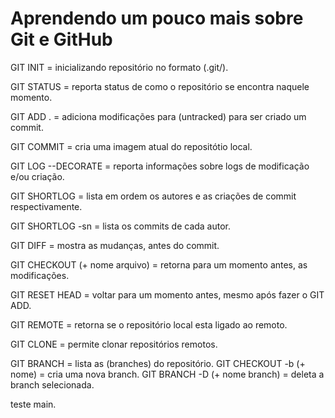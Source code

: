 # Aprendendo um pouco mais sobre Git e GitHub

GIT INIT = inicializando repositório no formato (.git/).

GIT STATUS = reporta status de como o repositório se encontra naquele momento.

GIT ADD . = adiciona modificações para (untracked) para ser criado um commit.

GIT COMMIT = cria uma imagem atual do repositótio local.

GIT LOG --DECORATE = reporta informações sobre logs de  modificação e/ou criação.

GIT SHORTLOG = lista em ordem os autores e as criações de commit respectivamente.

GIT SHORTLOG -sn = lista os commits de cada autor.

GIT DIFF = mostra as mudanças, antes do commit.

GIT CHECKOUT (+ nome arquivo) = retorna para um momento antes, as modificações.

GIT RESET HEAD = voltar para um momento antes, mesmo após fazer o GIT ADD.

GIT REMOTE = retorna se o repositório local esta ligado ao remoto.

GIT CLONE = permite clonar repositórios remotos.

GIT BRANCH = lista as (branches) do repositório.
GIT CHECKOUT -b (+ nome) = cria uma nova branch.
GIT BRANCH -D (+ nome branch) = deleta a branch selecionada.

teste main.
